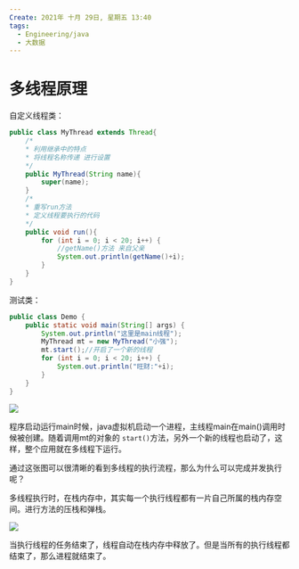 ```yaml
---
Create: 2021年 十月 29日, 星期五 13:40
tags: 
  - Engineering/java
  - 大数据
---
```






# 多线程原理

自定义线程类：

```java
public class MyThread extends Thread{ 
    /* 
    * 利用继承中的特点 
    * 将线程名称传递 进行设置 
    */ 
    public MyThread(String name){ 
        super(name); 
    } 
    /*
    * 重写run方法 
    * 定义线程要执行的代码 
    */ 
    public void run(){
        for (int i = 0; i < 20; i++) {
            //getName()方法 来自父亲 
            System.out.println(getName()+i);
        }
    }
}
```

测试类：

```java
public class Demo {
    public static void main(String[] args) { 
        System.out.println("这里是main线程"); 
        MyThread mt = new MyThread("小强"); 
        mt.start();//开启了一个新的线程 
        for (int i = 0; i < 20; i++) { 
            System.out.println("旺财:"+i); 
        }
    }
}
```

![](https://images-1257755739.cos.ap-guangzhou.myqcloud.com/hexo/posts/java-multithreading/image-20200915232346889.png)

程序启动运行main时候，java虚拟机启动一个进程，主线程main在main()调用时候被创建。随着调用mt的对象的 `start()`方法，另外一个新的线程也启动了，这样，整个应用就在多线程下运行。

通过这张图可以很清晰的看到多线程的执行流程，那么为什么可以完成并发执行呢？

多线程执行时，在栈内存中，其实每一个执行线程都有一片自己所属的栈内存空间。进行方法的压栈和弹栈。

![](https://images-1257755739.cos.ap-guangzhou.myqcloud.com/hexo/posts/java-multithreading/image-20200915232808625.png)

当执行线程的任务结束了，线程自动在栈内存中释放了。但是当所有的执行线程都结束了，那么进程就结束了。

# 
